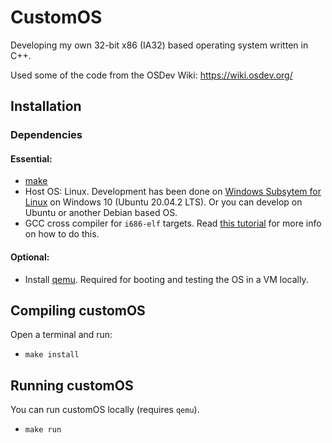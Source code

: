# CustomOS

Developing my own 32-bit x86 (IA32) based operating system written in C++.

Used some of the code from the OSDev Wiki: https://wiki.osdev.org/

## Installation

### Dependencies

#### Essential:

- [make](https://www.gnu.org/software/make/)
- Host OS: Linux. Development has been done on [Windows Subsytem for Linux](https://docs.microsoft.com/en-us/windows/wsl/install-win10) on Windows 10 (Ubuntu 20.04.2 LTS). Or you can develop on Ubuntu or another Debian based OS.
- GCC cross compiler for ```i686-elf``` targets. Read [this tutorial](https://wiki.osdev.org/GCC_Cross-Compiler) for more info on how to do this.

#### Optional:

- Install [qemu](https://www.qemu.org/). Required for booting and testing the OS in a VM locally.


## Compiling customOS

Open a terminal and run:
- ```make install```


## Running customOS

You can run customOS locally (requires ```qemu```).
- ```make run```


